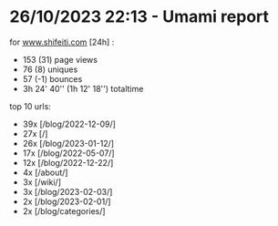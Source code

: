 # 26/10/2023 22:13 - Umami report
for www.shifeiti.com [24h] :

 - 153 (31) page views
 - 76 (8) uniques
 - 57 (-1) bounces
 - 3h 24' 40'' (1h 12' 18'') totaltime


top 10 urls:
 - 39x [/blog/2022-12-09/]
 - 27x [/]
 - 26x [/blog/2023-01-12/]
 - 17x [/blog/2022-05-07/]
 - 12x [/blog/2022-12-22/]
 - 4x [/about/]
 - 3x [/wiki/]
 - 3x [/blog/2023-02-03/]
 - 2x [/blog/2023-02-01/]
 - 2x [/blog/categories/]


